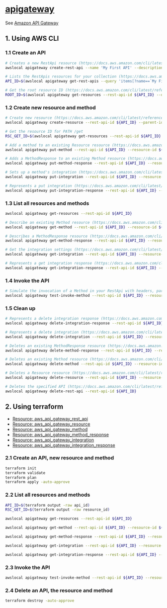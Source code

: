 # [apigateway](https://docs.localstack.cloud/references/coverage/coverage_apigateway/)

See [Amazon API Gateway](https://docs.aws.amazon.com/apigateway/latest/developerguide/welcome.html)

## 1. Using AWS CLI

### 1.1 Create an API

```sh
# Creates a new RestApi resource (https://docs.aws.amazon.com/cli/latest/reference/apigateway/create-rest-api.html)
awslocal apigateway create-rest-api --name 'My First API' --description 'This is my first API'

# Lists the RestApis resources for your collection (https://docs.aws.amazon.com/cli/latest/reference/apigateway/get-rest-apis.html)
API_ID=$(awslocal apigateway get-rest-apis --query 'items[?name==`My First API`].id' --output text)

# Get the root resource ID (https://docs.aws.amazon.com/cli/latest/reference/apigateway/get-resources.html)
ROOT_ID=$(awslocal apigateway get-resources --rest-api-id ${API_ID} --query 'items[?path==`/`].id' --output text)
```

### 1.2 Create new resource and method

```sh
# Create new resource (https://docs.aws.amazon.com/cli/latest/reference/apigateway/create-resource.html)
awslocal apigateway create-resource --rest-api-id ${API_ID} --parent-id ${ROOT_ID} --path-part 'get'

# Get the resource ID for PATH /get
RSC_GET_ID=$(awslocal apigateway get-resources --rest-api-id ${API_ID} --query 'items[?path==`/get`].id' --output text)

# Add a method to an existing Resource resource (https://docs.aws.amazon.com/cli/latest/reference/apigateway/put-method.html)
awslocal apigateway put-method --rest-api-id ${API_ID} --resource-id ${RSC_GET_ID} --http-method GET --authorization-type NONE

# Adds a MethodResponse to an existing Method resource (https://docs.aws.amazon.com/cli/latest/reference/apigateway/put-method-response.html)
awslocal apigateway put-method-response --rest-api-id ${API_ID} --resource-id ${RSC_GET_ID} --http-method GET --status-code 200 --response-models '{"application/json": "Empty"}'

# Sets up a method's integration (https://docs.aws.amazon.com/cli/latest/reference/apigateway/put-integration.html)
awslocal apigateway put-integration --rest-api-id ${API_ID} --resource-id ${RSC_GET_ID} --http-method GET --type HTTP --integration-http-method GET --uri https://httpbin.org/get

# Represents a put integration (https://docs.aws.amazon.com/cli/latest/reference/apigateway/put-integration-response.html)
awslocal apigateway put-integration-response --rest-api-id ${API_ID} --resource-id ${RSC_GET_ID} --http-method GET --status-code 200 --response-templates '{"application/json": ""}'
```

### 1.3 List all resources and methods

```sh
awslocal apigateway get-resources --rest-api-id ${API_ID}

# Describe an existing Method resource (https://docs.aws.amazon.com/cli/latest/reference/apigateway/get-method.html)
awslocal apigateway get-method --rest-api-id ${API_ID} --resource-id ${RSC_GET_ID} --http-method GET

# Describes a MethodResponse resource (https://docs.aws.amazon.com/cli/latest/reference/apigateway/get-method-response.html)
awslocal apigateway get-method-response --rest-api-id ${API_ID} --resource-id ${RSC_GET_ID} --http-method GET --status-code 200

# Get the integration settings (https://docs.aws.amazon.com/cli/latest/reference/apigateway/get-integration.html)
awslocal apigateway get-integration --rest-api-id ${API_ID} --resource-id ${RSC_GET_ID} --http-method GET

# Represents a get integration response (https://docs.aws.amazon.com/cli/latest/reference/apigateway/get-integration-response.html)
awslocal apigateway get-integration-response --rest-api-id ${API_ID} --resource-id ${RSC_GET_ID} --http-method GET --status-code 200
```

### 1.4 Invoke the API

```sh
# Simulate the invocation of a Method in your RestApi with headers, parameters, and an incoming request body (https://docs.aws.amazon.com/cli/latest/reference/apigateway/test-invoke-method.html)
awslocal apigateway test-invoke-method --rest-api-id ${API_ID} --resource-id ${RSC_GET_ID} --http-method GET --path-with-query-string '/get?foo=bar'
```

### 1.5 Clean up

```sh
# Represents a delete integration response (https://docs.aws.amazon.com/cli/latest/reference/apigateway/delete-integration-response.html)
awslocal apigateway delete-integration-response --rest-api-id ${API_ID} --resource-id ${RSC_GET_ID} --http-method GET --status-code 200

# Represents a delete integration (https://docs.aws.amazon.com/cli/latest/reference/apigateway/delete-integration.html)
awslocal apigateway delete-integration --rest-api-id ${API_ID} --resource-id ${RSC_GET_ID} --http-method GET

# Deletes an existing MethodResponse resource (https://docs.aws.amazon.com/cli/latest/reference/apigateway/delete-method-response.html)
awslocal apigateway delete-method-response --rest-api-id ${API_ID} --resource-id ${RSC_GET_ID} --http-method GET --status-code 200

# Deletes an existing Method resource (https://docs.aws.amazon.com/cli/latest/reference/apigateway/delete-method.html)
awslocal apigateway delete-method --rest-api-id ${API_ID} --resource-id ${RSC_GET_ID} --http-method GET

# Deletes a Resource resource (https://docs.aws.amazon.com/cli/latest/reference/apigateway/delete-resource.html)
awslocal apigateway delete-resource --rest-api-id ${API_ID} --resource-id ${RSC_GET_ID}

# Deletes the specified API (https://docs.aws.amazon.com/cli/latest/reference/apigateway/delete-rest-api.html)
awslocal apigateway delete-rest-api --rest-api-id ${API_ID}
```

## 2. Using terraform

- [Resource: aws_api_gateway_rest_api](https://registry.terraform.io/providers/hashicorp/aws/latest/docs/resources/api_gateway_rest_api)
- [Resource: aws_api_gateway_resource](https://registry.terraform.io/providers/hashicorp/aws/latest/docs/resources/api_gateway_resource)
- [Resource: aws_api_gateway_method](https://registry.terraform.io/providers/hashicorp/aws/latest/docs/resources/api_gateway_method)
- [Resource: aws_api_gateway_method_response](https://registry.terraform.io/providers/hashicorp/aws/latest/docs/resources/api_gateway_method_response)
- [Resource: aws_api_gateway_integration](https://registry.terraform.io/providers/hashicorp/aws/latest/docs/resources/api_gateway_integration)
- [Resource: aws_api_gateway_integration_response](https://registry.terraform.io/providers/hashicorp/aws/latest/docs/resources/api_gateway_integration_response)

### 2.1 Create an API, new resource and method

```sh
terraform init
terraform validate
terraform plan
terraform apply -auto-approve
```

### 2.2 List all resources and methods

```sh
API_ID=$(terraform output -raw api_id)
RSC_GET_ID=$(terraform output -raw resource_id)

awslocal apigateway get-resources --rest-api-id ${API_ID}

awslocal apigateway get-method --rest-api-id ${API_ID} --resource-id ${RSC_GET_ID} --http-method GET

awslocal apigateway get-method-response --rest-api-id ${API_ID} --resource-id ${RSC_GET_ID} --http-method GET --status-code 200

awslocal apigateway get-integration --rest-api-id ${API_ID} --resource-id ${RSC_GET_ID} --http-method GET

awslocal apigateway get-integration-response --rest-api-id ${API_ID} --resource-id ${RSC_GET_ID} --http-method GET --status-code 200
```

### 2.3 Invoke the API

```sh
awslocal apigateway test-invoke-method --rest-api-id ${API_ID} --resource-id ${RSC_GET_ID} --http-method GET --path-with-query-string '/get?foo=bar'
```

### 2.4 Delete an API, the resource and method

```sh
terraform destroy -auto-approve
```
